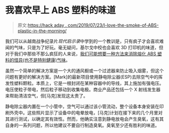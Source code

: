 # 我喜欢早上 ABS 塑料的味道

> 原文:[https://hack aday . com/2019/07/23/I-love-the-smoke-of-ABS-plastic-in-the-morning/](https://hackaday.com/2019/07/23/i-love-the-smell-of-abs-plastic-in-the-morning/)

我们可以从越南战争纪录片*现代启示录*中学到的一个教训是，只有疯子才会喜欢难闻的气味，只是为了好玩。毫无疑问，基尔戈中校也会喜欢 3D 打印机的味道，但对于我们中那些不那么疯狂的人来说，[我们可能想要一种方法来消除熔化 ABS 塑料的怪异(也不是特别健康)气味](https://drmrehorst.blogspot.com/2019/07/an-electrostatic-nanoparticle.html)。

虽然一个简单的解决方案是一个大的通风橱或一个过滤器来防止吸入烟雾，但这个问题有更好的解决方案。[Mark]的最新项目使用静电除尘器(ESP)去除空气中的挥发性塑料颗粒。本质上，它是一根封闭在某种容器中的导线，其上施加有强电压。电压使粒子带电，然后粒子移动到收集电极。商业产品还包括一个 X 射线发生器来帮助清洁空气，但[马克]发现这太贵了。

静电除尘器内置在一个小管中，空气可以通过该小管流动，整个设备本身安装在印刷外壳中。这些照片显示了设备中的电晕放电，[马克]计划在接下来的几个月里对其进行测试，以确定其有效性。然而，他确实注意到静电放电会产生臭氧，这有其自身的一系列问题，所以他建议不要自行制造臭氧。臭氧至少还有胜利的味道。